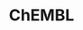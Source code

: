 ---
bigquery: https://console.cloud.google.com/bigquery?p=patents-public-data&d=ebi_chembl&page=dataset
citation: '"The ChEMBL database in 2017." Anna Gaulton, Anne Hersey, Michał Nowotka,
  A Patrícia Bento, Jon Chambers, David Mendez, Prudence Mutowo, Francis Atkinson,
  Louisa J Bellis, Elena Cibrián-Uhalte, Mark Davies, Nathan Dedman, Anneli Karlsson,
  María Paula Magariños, John P Overington, George Papadatos, Ines Smit, Andrew R
  Leach Nucleic acids Research (2017) 45 (Database Issue), D945-D954'
contributors: European Bioinformatics Institute
cost: None
description: ChEMBL Data is a manually curated database of small molecules used in
  drug discovery, including information about existing patented drugs.
documentation: 'schema: https://www.ebi.ac.uk/chembl/db_schema


  '
last_edit: 04/08/2022, 06:38:21
location: https://console.cloud.google.com/marketplace/product/google_patents_public_datasets/chembl
maintained_by: EMBL-EBI, an outstation of European Molecular Biology Laboratory
related_publications: '

  ChEMBL: towards direct deposition of bioassay data.


  Mendez D, Gaulton A, Bento AP, Chambers J, De Veij M, Félix E, Magariños MP, Mosquera
  JF, Mutowo P, Nowotka M, Gordillo-Marañón M, Hunter F, Junco L, Mugumbate G, Rodriguez-Lopez
  M, Atkinson F, Bosc N, Radoux CJ, Segura-Cabrera A, Hersey A, Leach AR.


  — Nucleic Acids Res. 2019; 47(D1):D930-D940. doi: 10.1093/nar/gky1075

  '
schema_fields:
- relation
- num_ro5_violations
- active_ingredient
- ddd_admr
- assay_category
- patent_expire_date
- sei
- variant_id
- standard_upper_value
- cell_source_tax_id
- action_type
- site_residues
- usan_stem_definition
- sequence
- clo_id
- mol_atc_id
- approval_date
- drug_product_flag
- acd_most_bpka
- text_value
- l3
- synonyms
- hba
- irac_code
- usan_stem
- research_stem
- ddd_value
- assay_organism
- ro3_pass
- therapeutic_flag
- predbind_id
- le
- organism
- frac_code
- cell_ontology_id
- first_approval
- activity_comment
- hbd
- ad_type
- job_id
- oral
- result_flag
- atc_code
- polymer_flag
- rtb
- cx_most_apka
- applicant_full_name
- warning_country
- mesh_id
- pathway_key
- dosage_form
- orig_description
- published_value
- mc_target_name
- who_extra
- indication_class
- comments
- mc_tax_id
- mechanism_comment
- mol_frac_id
- molecular_species
- path
- doi
- heavy_atoms
- bto_id
- warnref_id
- innovator_company
- major_class
- mc_target_accession
- stat
- ddd_id
- component_synonym
- comp_go_id
- site_name
- bao_endpoint
- ref_url
- withdrawn_country
- target_mapping
- assay_tissue
- parent_type
- acd_logd
- mesh_heading
- enzyme_name
- product_id
- psa
- component_id
- selectivity_comment
- disease_efficacy
- topical
- cell_source_organism
- end_position
- level3_description
- trade_name
- lle
- l5
- isoform
- title
- pathway_id
- bei
- hrac_class_id
- ass_cls_map_id
- drug_record_id
- indref_id
- ingredient
- l6
- mechanism_of_action
- compd_id
- go_id
- publication_number
- protein_class_id
- last_active
- value
- molfile
- downgraded
- cell_source_tissue
- src_description
- set_name
- doc_id
- targcomp_id
- cx_logd
- src_assay_id
- met_id
- who_name
- mol_irac_id
- class_type
- name
- cpd_str_alert_id
- pref_name
- efo_id
- domain_description
- tissue_id
- subgroup
- authors
- ridx
- ddd_comment
- issue
- assay_param_id
- record_id
- num_alerts
- relationship_type
- l7
- assay_test_type
- cx_most_bpka
- first_in_class
- protclasssyn_id
- formulation_id
- availability_type
- confidence
- protein_class_desc
- cx_logp
- efo_term
- log_id
- assay_strain
- molecule_type
- previous_company
- chirality
- patent_no
- full_mwt
- cellosaurus_id
- target_type
- compound_key
- alert_id
- activity_count
- oc_id
- activity_id
- alert_set_id
- route
- standard_text_value
- cell_id
- hrac_code
- volume
- withdrawn_class
- max_phase
- black_box_warning
- standard_units
- confidence_score
- mc_organism
- mecref_id
- parameter_value
- pubmed_id
- description
- creation_date
- domain_id
- homologue
- usan_stem_id
- aromatic_rings
- level4_description
- level1
- ref_id
- warning_year
- met_conversion
- entity_id
- structure_type
- last_page
- entity_type
- company
- delist_flag
- alert_name
- curation_comment
- l1
- actsm_id
- stem_class
- parent_id
- published_relation
- binding_site_comment
- toid
- definition
- res_stem_id
- label
- first_page
- updated_on
- units
- aidx
- src_compound_id
- class_level
- warning_id
- l8
- usan_substem
- tbl
- source
- potential_duplicate
- published_units
- assay_class_id
- standard_relation
- related_tid
- assay_id
- journal
- assay_subcellular_fraction
- level5
- molecular_mechanism
- stem
- cell_description
- mol_hrac_id
- domain_type
- std_act_id
- mw_monoisotopic
- assay_cell_type
- site_id
- metabolite_record_id
- level3
- tid
- mc_target_type
- num_lipinski_ro5_violations
- direct_interaction
- parent_molregno
- assay_tax_id
- relationship_desc
- hbd_lipinski
- upper_value
- component_type
- inorganic_flag
- level4
- qed_weighted
- standard_inchi_key
- co_stem_id
- level1_description
- full_molformula
- met_comment
- comp_class_id
- assay_desc
- mw_freebase
- version
- withdrawn_flag
- normal_range_min
- hba_lipinski
- data_validity_comment
- nda_type
- assay_type
- patent_use_code
- domain_name
- molsyn_id
- short_name
- mutation
- cidx
- submission_date
- pchembl_value
- prod_pat_id
- biocomp_id
- l2
- alogp
- withdrawn_reason
- accession
- warning_class
- cell_name
- aspect
- targrel_id
- withdrawn_year
- acd_most_apka
- abstract
- protein_class_synonym
- irac_class_id
- db_version
- curated_by
- compound_name
- smarts
- chembl_id
- enzyme_tid
- rgid
- level2_description
- drugind_id
- db_source
- parameter_type
- helm_notation
- uberon_id
- published_type
- usan_year
- l4
- warning_description
- caloha_id
- sitecomp_id
- relationship
- ref_type
- parent_go_id
- sequence_md5sum
- tax_id
- natural_product
- substrate_record_id
- mec_id
- standard_type
- dosed_ingredient
- prodrug
- syn_type
- qudt_units
- patent_id
- active_molregno
- molregno
- acd_logp
- compsyn_id
- max_phase_for_ind
- normal_range_max
- strength
- metref_id
- chebi_par_id
- type
- parenteral
- tid_fixed
- species_group_flag
- annotation
- as_id
- src_short_name
- priority
- assay_source
- uo_units
- target_desc
- smid
- ap_id
- bao_format
- bao_id
- frac_class_id
- doc_type
- source_domain_id
- canonical_smiles
- country
- level2
- year
- updated_by
- standard_flag
- start_position
- drug_substance_flag
- status
- standard_inchi
- cl_lincs_id
- warning_type
- idx
- standard_value
- src_id
- prediction_method
- ddd_units
shortname: chembl
tags:
- biotechnology
- health
- chemical
- bioinformatics
- medical
terms_of_use: CC BY-SA 3.0
title: ChEMBL
uuid: e232a192-965c-4ec9-904c-155b6dfe56c5
---